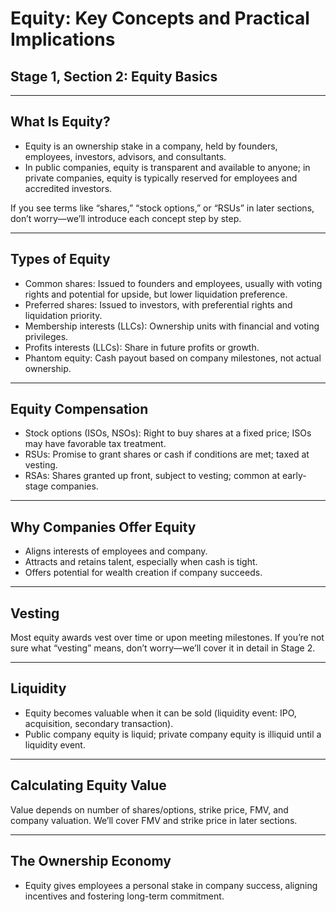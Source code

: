 # Equity: Key Concepts and Practical Implications

## Stage 1, Section 2: Equity Basics

---

## What Is Equity?
- Equity is an ownership stake in a company, held by founders, employees, investors, advisors, and consultants.
- In public companies, equity is transparent and available to anyone; in private companies, equity is typically reserved for employees and accredited investors.

If you see terms like “shares,” “stock options,” or “RSUs” in later sections, don’t worry—we’ll introduce each concept step by step.

---

## Types of Equity
- Common shares: Issued to founders and employees, usually with voting rights and potential for upside, but lower liquidation preference.
- Preferred shares: Issued to investors, with preferential rights and liquidation priority.
- Membership interests (LLCs): Ownership units with financial and voting privileges.
- Profits interests (LLCs): Share in future profits or growth.
- Phantom equity: Cash payout based on company milestones, not actual ownership.

---

## Equity Compensation
- Stock options (ISOs, NSOs): Right to buy shares at a fixed price; ISOs may have favorable tax treatment.
- RSUs: Promise to grant shares or cash if conditions are met; taxed at vesting.
- RSAs: Shares granted up front, subject to vesting; common at early-stage companies.

---

## Why Companies Offer Equity
- Aligns interests of employees and company.
- Attracts and retains talent, especially when cash is tight.
- Offers potential for wealth creation if company succeeds.

---

## Vesting
Most equity awards vest over time or upon meeting milestones. If you’re not sure what “vesting” means, don’t worry—we’ll cover it in detail in Stage 2.

---

## Liquidity
- Equity becomes valuable when it can be sold (liquidity event: IPO, acquisition, secondary transaction).
- Public company equity is liquid; private company equity is illiquid until a liquidity event.

---

## Calculating Equity Value
Value depends on number of shares/options, strike price, FMV, and company valuation. We’ll cover FMV and strike price in later sections.

---

## The Ownership Economy
- Equity gives employees a personal stake in company success, aligning incentives and fostering long-term commitment.